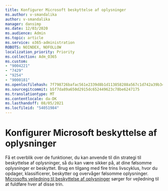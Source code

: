 ```yaml
---
title: Konfigurer Microsoft beskyttelse af oplysninger
ms.author: v-smandalika
author: v-smandalika
manager: dansimp
ms.date: 12/03/2020
ms.audience: Admin
ms.topic: article
ms.service: o365-administration
ROBOTS: NOINDEX, NOFOLLOW
localization_priority: Priority
ms.collection: Adm_O365
ms.custom:
- "9004221"
- "7429"
- "9254"
- "9000181"
ms.openlocfilehash: 7f798726bafac561e2339d8b1d113858288a567c1d742a39b34cb86731a68b68
ms.sourcegitcommit: b5f7da89a650d2915dc652449623c78be6247175
ms.translationtype: MT
ms.contentlocale: da-DK
ms.lasthandoff: 08/05/2021
ms.locfileid: "54051984"
---
```

# <a name="set-up-microsoft-information-protection"></a>Konfigurer Microsoft beskyttelse af oplysninger

Få et overblik over de funktioner, du kan anvende til din strategi til beskyttelse af oplysninger, så du kan være sikker på, at dine følsomme oplysninger er beskyttet. Brug en tilgang med fire trins livscyklus, hvor du opdager, klassificerer, beskytter og overvåger følsomme oplysninger. [Microsofts vejledning til beskyttelse af oplysninger](https://go.microsoft.com/fwlink/?linkid=2146619) sørger for vejledning til at fuldføre hver af disse trin.
